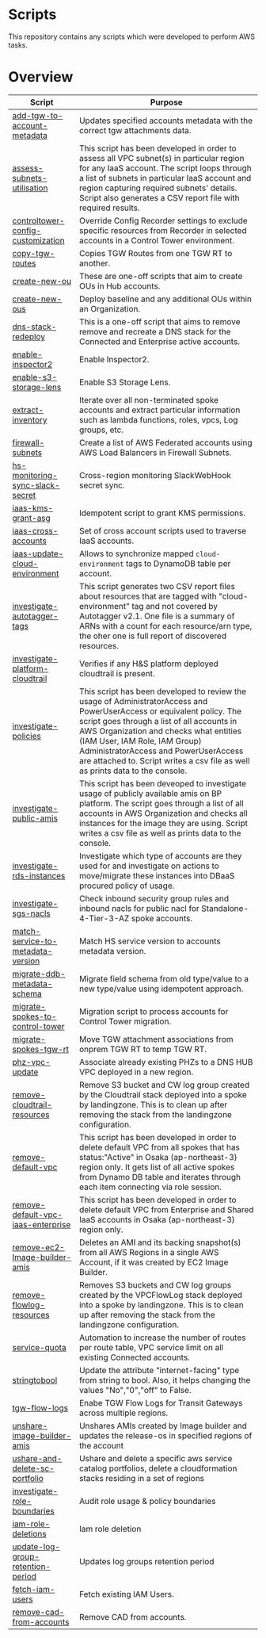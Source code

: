 # Scripts
This repository contains any scripts which were developed to perform AWS tasks.

# Overview

| Script                                                                            | Purpose                                                                                                                                                                                                                                                                                                                                                                  |
|-----------------------------------------------------------------------------------|--------------------------------------------------------------------------------------------------------------------------------------------------------------------------------------------------------------------------------------------------------------------------------------------------------------------------------------------------------------------------|
| [add-tgw-to-account-metadata](add-tgw-to-account-metadata)                        | Updates specified accounts metadata with the correct tgw attachments data.                                                                                                                                                                                                                                                                                               |
| [assess-subnets-utilisation](assess-subnets-utilisation)                          | This script has been developed in order to assess all VPC subnet(s) in particular region for any IaaS account. The script loops through a list of subnets in particular IaaS account and region capturing required subnets' details. Script also generates a CSV report file with required results.                                                                      |
| [controltower-config-customization](controltower-config-customization)            | Override Config Recorder settings to exclude specific resources from Recorder in selected accounts in a Control Tower environment.                                                                                                                                                                                                                                       |
| [copy-tgw-routes](copy-tgw-routes)                                                | Copies TGW Routes from one TGW RT to another.                                                                                                                                                                                                                                                                                                                            |
| [create-new-ou](create-new-ou)                                                    | These are one-off scripts that aim to create OUs in Hub accounts.                                                                                                                                                                                                                                                                                                        |
| [create-new-ous](create-new-ous)                                                  | Deploy baseline and any additional OUs within an Organization.                                                                                                                                                                                                                                                                                                           |
| [dns-stack-redeploy](dns-stack-redeploy)                                          | This is a one-off script that aims to remove remove and recreate a DNS stack for the Connected and Enterprise active accounts.                                                                                                                                                                                                                                           |
| [enable-inspector2](enable-inspector2)                                            | Enable Inspector2.                                                                                                                                                                                                                                                                                                                                                       |
| [enable-s3-storage-lens](enable-s3-storage-lens)                                  | Enable S3 Storage Lens.                                                                                                                                                                                                                                                                                                                                                  |
| [extract-inventory](extract-inventory)                                            | Iterate over all non-terminated spoke accounts and extract particular information such as lambda functions, roles, vpcs, Log groups, etc.                                                                                                                                                                                                                                |
| [firewall-subnets](firewall-subnets)                                              | Create a list of AWS Federated accounts using AWS Load Balancers in Firewall Subnets.                                                                                                                                                                                                                                                                                    |
| [hs-monitoring-sync-slack-secret](hs-monitoring-sync-slack-secret)                | Cross-region monitoring SlackWebHook secret sync.                                                                                                                                                                                                                                                                                                                        |
| [iaas-kms-grant-asg](iaas-kms-grant-asg)                                          | Idempotent script to grant KMS permissions.                                                                                                                                                                                                                                                                                                                              |
| [iaas-cross-accounts](iaas-cross-accounts)                                        | Set of cross account scripts used to traverse IaaS accounts.                                                                                                                                                                                                                                                                                                             |
| [iaas-update-cloud-environment](iaas-update-cloud-environment)                    | Allows to synchronize mapped `cloud-environment` tags to DynamoDB table per account.                                                                                                                                                                                                                                                                                     |
| [investigate-autotagger-tags](investigate-autotagger-tags)                        | This script generates two CSV report files about resources that are tagged with "cloud-environment" tag and not covered by Autotagger v2.1. One file is a summary of ARNs with a count for each resource/arn type, the oher one is full report of discovered resources.                                                                                                  |
| [investigate-platform-cloudtrail](investigate-platform-cloudtrail)                | Verifies if any H&S platform deployed cloudtrail is present.                                                                                                                                                                                                                                                                                                             |
| [investigate-policies](investigate-policies)                                      | This script has been developed to review the usage of AdministratorAccess and PowerUserAccess or equivalent policy. The script goes through a list of all accounts in AWS Organization and checks what entities (IAM User, IAM Role, IAM Group) AdministratorAccess and PowerUserAccess are attached to. Script writes a csv file as well as prints data to the console. |
| [investigate-public-amis](investigate-public-amis)                                | This script has been deveoped to investigate usage of publicly available amis on BP platform. The script goes through a list of all accounts in AWS Organization and checks all instances for the image they are using. Script writes a csv file as well as prints data to the console.                                                                                  |
| [investigate-rds-instances](investigate-rds-instances)                            | Investigate which type of accounts are they used for and investigate on actions to move/migrate these instances into DBaaS procured policy of usage.                                                                                                                                                                                                                     |
| [investigate-sgs-nacls](investigate-sgs-nacls)                                    | Check inbound security group rules and inbound nacls for public nacl for Standalone-4-Tier-3-AZ spoke accounts.                                                                                                                                                                                                                                                          |
| [match-service-to-metadata-version](match-service-to-metadata-version)            | Match HS service version to accounts metadata version.                                                                                                                                                                                                                                                                                                                   |
| [migrate-ddb-metadata-schema](migrate-ddb-metadata-schema)                        | Migrate field schema from old type/value to a new type/value using idempotent approach.                                                                                                                                                                                                                                                                                  |
| [migrate-spokes-to-control-tower](migrate-spokes-to-control-tower)                | Migration script to process accounts for Control Tower migration.                                                                                                                                                                                                                                                                                                        |
| [migrate-spokes-tgw-rt](migrate-spokes-tgw-rt)                                    | Move TGW attachment associations from onprem TGW RT to temp TGW RT.                                                                                                                                                                                                                                                                                                      |
| [phz-vpc-update](phz-vpc-update)                                                  | Associate already existing PHZs to a DNS HUB VPC deployed in a new region.                                                                                                                                                                                                                                                                                               |
| [remove-cloudtrail-resources](remove-cloudtrail-resources)                        | Remove S3 bucket and CW log group created by the Cloudtrail stack deployed into a spoke by landingzone. This is to clean up after removing the stack from the landingzone configuration.                                                                                                                                                                                 |
| [remove-default-vpc](remove-default-vpc)                                          | This script has been developed in order to delete default VPC from all spokes that has status:"Active" in Osaka (ap-northeast-3) region only. It gets list of all active spokes from Dynamo DB table and iterates through each item connecting via role session.                                                                                                         |
| [remove-default-vpc-iaas-enterprise](remove-default-vpc-iaas-enterprise)          | This script has been developed in order to delete default VPC from Enterprise and Shared IaaS accounts in Osaka (ap-northeast-3) region only.                                                                                                                                                                                                                            |
| [remove-ec2-Image-builder-amis](image-builder-amis/remove-ec2-Image-builder-amis) | Deletes an AMI and its backing snapshot(s) from all AWS Regions in a single AWS Account, if it was created by EC2 Image Builder.                                                                                                                                                                                                                                         |
| [remove-flowlog-resources](remove-flowlog-resources)                              | Removes S3 buckets and CW log groups created by the VPCFlowLog stack deployed into a spoke by landingzone. This is to clean up after removing the stack from the landingzone configuration.                                                                                                                                                                              |
| [service-quota](service-quota)                                                    | Automation to increase the number of routes per route table, VPC service limit on all existing Connected accounts.                                                                                                                                                                                                                                                       |
| [stringtobool](stringtobool)                                                      | Update the attribute "internet-facing" type from string to bool. Also, it helps changing the values "No","0","off" to False.                                                                                                                                                                                                                                             |
| [tgw-flow-logs](tgw-flow-logs)                                                    | Enabe TGW Flow Logs for Transit Gateways across multiple regions.                                                                                                                                                                                                                                                                                                        |
| [unshare-image-builder-amis](image-builder-amis/unshare-image-builder-amis)       | Unshares AMIs created by Image builder and updates the release-os in specified regions of the account                                                                                                                                                                                                                                                                    |
| [ushare-and-delete-sc-portfolio](ushare-and-delete-sc-portfolio)                  | Ushare and delete a specific aws service catalog portfolios, delete a cloudformation stacks residing in a set of regions                                                                                                                                                                                                                                                 |
| [investigate-role-boundaries](investigate-role-boundaries)                        | Audit role usage & policy boundaries                                                                                                                                                                                                                                                                                                                                     
| [iam-role-deletions](iam-role-deletion)                                           | Iam role deletion                                                                                                                                                                                                                                                                                                                                                        
| [update-log-group-retention-period](update-log-group-retention-period)            | Updates log groups retention period                                                                                                                                                                                                                                                                                                                                      |
| [fetch-iam-users](fetch-iam-users)                                                | Fetch existing IAM Users.                                                                                                                                                                                                                                                                                                                                                |
| [remove-cad-from-accounts](remove-cad-from-accounts)                              | Remove CAD from accounts.                                                                                                                                                                                                                                                                                                                                                |

